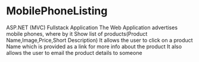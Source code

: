 # MobilePhoneListing
ASP.NET (MVC) Fullstack Application
The Web Application advertises mobile phones, where by it Show list of products(Product Name,Image,Price,Short Description)
It allows the user to click on a product Name which is provided as a link for more info about the product
It also allows the user to email the product details to someone
